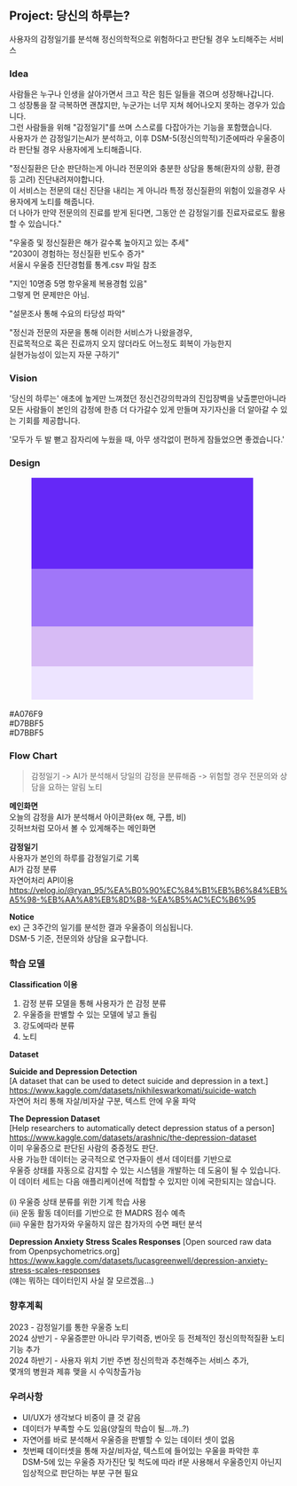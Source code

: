 ## Project: 당신의 하루는?
사용자의 감정일기를 분석해 정신의학적으로 위험하다고 판단될 경우 노티해주는 서비스

### Idea
사람들은 누구나 인생을 살아가면서 크고 작은 힘든 일들을 겪으며 성장해나갑니다.   
그 성장통을 잘 극복하면 괜찮지만, 누군가는 너무 지쳐 헤어나오지 못하는 경우가 있습니다.   
그런 사람들을 위해 "감정일기"를 쓰며 스스로를 다잡아가는 기능을 포함했습니다.   
사용자가 쓴 감정일기는AI가 분석하고, 이후 DSM-5(정신의학적)기준에따라 우울증이라 판단될 경우 사용자에게 노티해줍니다.   

"정신질환은 단순 판단하는게 아니라 전문의와 충분한 상담을 통해(환자의 상황, 환경 등 고려) 진단내려져야합니다.   
이 서비스는 전문의 대신 진단을 내리는 게 아니라 특정 정신질환의 위험이 있을경우 사용자에게 노티를 해줍니다.   
더 나아가 만약 전문의의 진료를 받게 된다면, 그동안 쓴 감정일기를 진료자료로도 활용할 수 있습니다."

"우울증 및 정신질환은 해가 갈수록 높아지고 있는 추세"<br>
"2030이 경험하는 정신질환 빈도수 증가"<br>
서울시 우울증 진단경험률 통계.csv 파일 참조<br>

"지인 10명중 5명 항우울제 복용경험 있음"<br>
그렇게 먼 문제만은 아님.<br>

"설문조사 통해 수요의 타당성 파악"<br>



"정신과 전문의 자문을 통해 이러한 서비스가 나왔을경우, <br>
진료목적으로 혹은 진료까지 오지 않더라도 어느정도 회복이 가능한지<br>
실현가능성이 있는지 자문 구하기"


### Vision
'당신의 하루는' 애초에 높게만 느껴졌던 정신건강의학과의 진입장벽을 낮출뿐만아니라<br>
모든 사람들이 본인의 감정에 한층 더 다가갈수 있게 만들며 자기자신을 더 알아갈 수 있는 기회를 제공합니다.<br>

'모두가 두 발 뻗고 잠자리에 누웠을 때, 아무 생각없이 편하게 잠들었으면 좋겠습니다.'

### Design
<figure>
    <img src="https://github.com/xxbeann/GCP_AI/blob/main/08_GCP%20%EA%B8%B0%EB%B0%98%20%ED%94%84%EB%A1%9C%EC%A0%9D%ED%8A%B8/Color%20Hunt%20Palette%206528f7a076f9d7bbf5ede4ff.png">
</figure>
#A076F9<br>
#D7BBF5<br>
#D7BBF5<br>

### Flow Chart

> 감정일기 -> AI가 분석해서 당일의 감정을 분류해줌 -> 위험할 경우 전문의와 상담을 요하는 알림 노티

**메인화면**<br>
오늘의 감정을 AI가 분석해서 아이콘화(ex 해, 구름, 비)<br>
깃허브처럼 모아서 볼 수 있게해주는 메인화면<br>

**감정일기**<br>
사용자가 본인의 하루를 감정일기로 기록<br>
AI가 감정 분류<br>
자연어처리 API이용<br>
https://velog.io/@ryan_95/%EA%B0%90%EC%84%B1%EB%B6%84%EB%A5%98-%EB%AA%A8%EB%8D%B8-%EA%B5%AC%EC%B6%95

**Notice**<br>
ex) 근 3주간의 일기를 분석한 결과 우울증이 의심됩니다.<br>
DSM-5 기준, 전문의와 상담을 요구합니다.

### 학습 모델

**Classification 이용**<br>

1. 감정 분류 모델을 통해 사용자가 쓴 감정 분류
2. 우울증을 판별할 수 있는 모델에 넣고 돌림
3. 강도에따라 분류
4. 노티

**Dataset**

**Suicide and Depression Detection**<br>
[A dataset that can be used to detect suicide and depression in a text.]<br>
https://www.kaggle.com/datasets/nikhileswarkomati/suicide-watch<br>
자연어 처리 통해 자살/비자살 구분, 텍스트 안에 우울 파악<br>

**The Depression Dataset**<br>
[Help researchers to automatically detect depression status of a person]<br>
https://www.kaggle.com/datasets/arashnic/the-depression-dataset<br>
이미 우울증으로 판단된 사람의 중증정도 판단.<br>
사용 가능한 데이터는 궁극적으로 연구자들이 센서 데이터를 기반으로<br>
우울증 상태를 자동으로 감지할 수 있는 시스템을 개발하는 데 도움이 될 수 있습니다.<br>
이 데이터 세트는 다음 애플리케이션에 적합할 수 있지만 이에 국한되지는 않습니다.<br>
<br>
(i) 우울증 상태 분류를 위한 기계 학습 사용<br>
(ii) 운동 활동 데이터를 기반으로 한 MADRS 점수 예측<br>
(iii) 우울한 참가자와 우울하지 않은 참가자의 수면 패턴 분석<br>

**Depression Anxiety Stress Scales Responses**
[Open sourced raw data from Openpsychometrics.org]<br>
https://www.kaggle.com/datasets/lucasgreenwell/depression-anxiety-stress-scales-responses<br>
(얘는 뭐하는 데이터인지 사실 잘 모르겠음...)

### 향후계획
2023 - 감정일기를 통한 우울증 노티<br>
2024 상반기 - 우울증뿐만 아니라 무기력증, 번아웃 등 전체적인 정신의학적질환 노티기능 추가<br>
2024 하반기 - 사용자 위치 기반 주변 정신의학과 추천해주는 서비스 추가,<br>
몇개의 병원과 제휴 맺을 시 수익창출가능

### 우려사항
- UI/UX가 생각보다 비중이 클 것 같음
- 데이터가 부족할 수도 있음(양질의 학습이 될...까..?)
- 자연어를 바로 분석해서 우울증을 판별할 수 있는 데이터 셋이 없음
- 첫번째 데이터셋을 통해 자살/비자살, 텍스트에 들어있는 우울을 파악한 후 <br>
DSM-5에 있는 우울증 자가진단 및 척도에 따라 if문 사용해서 우울증인지 아닌지 임상적으로 판단하는 부분 구현 필요
